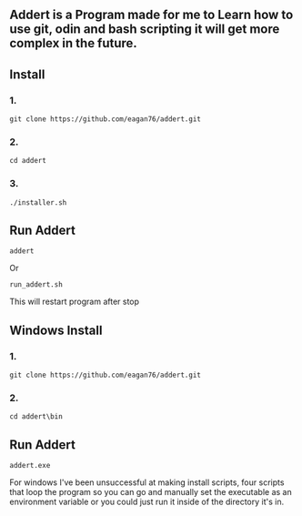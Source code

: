 ## Addert is a Program made for me to Learn how to use git, odin and bash scripting it will get more complex in the future.
## Install 
### 1.
```
git clone https://github.com/eagan76/addert.git
```
### 2.
```
cd addert
```
###  3.
```
./installer.sh
```
## Run Addert
```
addert
```
Or 
```
run_addert.sh
```
This will restart program after stop
## Windows Install
### 1.
```
git clone https://github.com/eagan76/addert.git
```
### 2.
```
cd addert\bin
```
## Run Addert
```
addert.exe
```
For windows I've been unsuccessful at making install scripts, four scripts that loop the program so you can go and manually set the executable as an environment variable or you could just run it inside of the directory it's in. 